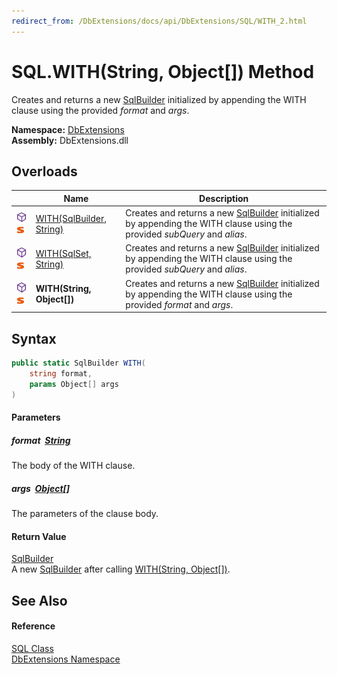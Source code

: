 ```yaml
---
redirect_from: /DbExtensions/docs/api/DbExtensions/SQL/WITH_2.html
---
```


SQL.WITH(String, Object[]) Method
=================================
Creates and returns a new [SqlBuilder][1] initialized by appending the WITH clause using the provided *format* and *args*.
  
**Namespace:** [DbExtensions][2]  
**Assembly:** DbExtensions.dll

Overloads
---------

|                                  | Name                          | Description                                                                                                                   |
| -------------------------------- | ----------------------------- | ----------------------------------------------------------------------------------------------------------------------------- |
| ![Public method]![Static member] | [WITH(SqlBuilder, String)][3] | Creates and returns a new [SqlBuilder][1] initialized by appending the WITH clause using the provided *subQuery* and *alias*. |
| ![Public method]![Static member] | [WITH(SqlSet, String)][4]     | Creates and returns a new [SqlBuilder][1] initialized by appending the WITH clause using the provided *subQuery* and *alias*. |
| ![Public method]![Static member] | **WITH(String, Object[])**    | Creates and returns a new [SqlBuilder][1] initialized by appending the WITH clause using the provided *format* and *args*.    |


Syntax
------

```csharp
public static SqlBuilder WITH(
	string format,
	params Object[] args
)
```

#### Parameters

##### *format*  [String][5]
The body of the WITH clause.

##### *args*  [Object][6][]
The parameters of the clause body.

#### Return Value
[SqlBuilder][1]  
 A new [SqlBuilder][1] after calling [WITH(String, Object[])][7].

See Also
--------

#### Reference
[SQL Class][8]  
[DbExtensions Namespace][2]  

[1]: ../SqlBuilder/README.md
[2]: ../README.md
[3]: WITH.md
[4]: WITH_1.md
[5]: https://learn.microsoft.com/dotnet/api/system.string
[6]: https://learn.microsoft.com/dotnet/api/system.object
[7]: ../SqlBuilder/WITH_2.md
[8]: README.md
[Public method]: ../../icons/pubmethod.svg "Public method"
[Static member]: ../../icons/Static.gif "Static member"